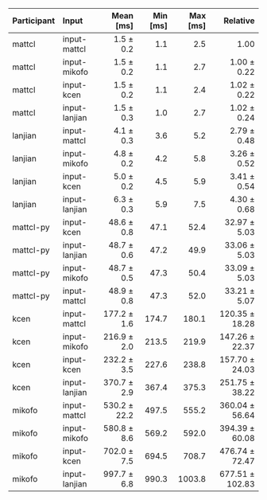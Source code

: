 | Participant | Input | Mean [ms] | Min [ms] | Max [ms] | Relative |
|:---|:---|---:|---:|---:|---:|
| mattcl | input-mattcl | 1.5 ± 0.2 | 1.1 | 2.5 | 1.00 |
| mattcl | input-mikofo | 1.5 ± 0.2 | 1.1 | 2.7 | 1.00 ± 0.22 |
| mattcl | input-kcen | 1.5 ± 0.2 | 1.1 | 2.4 | 1.02 ± 0.22 |
| mattcl | input-lanjian | 1.5 ± 0.3 | 1.0 | 2.7 | 1.02 ± 0.24 |
| lanjian | input-mattcl | 4.1 ± 0.3 | 3.6 | 5.2 | 2.79 ± 0.48 |
| lanjian | input-mikofo | 4.8 ± 0.2 | 4.2 | 5.8 | 3.26 ± 0.52 |
| lanjian | input-kcen | 5.0 ± 0.2 | 4.5 | 5.9 | 3.41 ± 0.54 |
| lanjian | input-lanjian | 6.3 ± 0.3 | 5.9 | 7.5 | 4.30 ± 0.68 |
| mattcl-py | input-kcen | 48.6 ± 0.8 | 47.1 | 52.4 | 32.97 ± 5.03 |
| mattcl-py | input-lanjian | 48.7 ± 0.6 | 47.2 | 49.9 | 33.06 ± 5.03 |
| mattcl-py | input-mikofo | 48.7 ± 0.5 | 47.3 | 50.4 | 33.09 ± 5.03 |
| mattcl-py | input-mattcl | 48.9 ± 0.8 | 47.3 | 52.0 | 33.21 ± 5.07 |
| kcen | input-mattcl | 177.2 ± 1.6 | 174.7 | 180.1 | 120.35 ± 18.28 |
| kcen | input-mikofo | 216.9 ± 2.0 | 213.5 | 219.9 | 147.26 ± 22.37 |
| kcen | input-kcen | 232.2 ± 3.5 | 227.6 | 238.8 | 157.70 ± 24.03 |
| kcen | input-lanjian | 370.7 ± 2.9 | 367.4 | 375.3 | 251.75 ± 38.22 |
| mikofo | input-mattcl | 530.2 ± 22.2 | 497.5 | 555.2 | 360.04 ± 56.64 |
| mikofo | input-mikofo | 580.8 ± 8.6 | 569.2 | 592.0 | 394.39 ± 60.08 |
| mikofo | input-kcen | 702.0 ± 7.5 | 694.5 | 708.7 | 476.74 ± 72.47 |
| mikofo | input-lanjian | 997.7 ± 6.8 | 990.3 | 1003.8 | 677.51 ± 102.83 |
